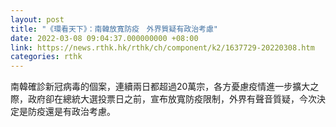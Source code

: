```yaml
---
layout: post
title: "《環看天下》：南韓放寬防疫　外界質疑有政治考慮"
date: 2022-03-08 09:04:37.000000000 +08:00
link: https://news.rthk.hk/rthk/ch/component/k2/1637729-20220308.htm
categories: rthk
---
```


南韓確診新冠病毒的個案，連續兩日都超過20萬宗，各方憂慮疫情進一步擴大之際，政府卻在總統大選投票日之前，宣布放寬防疫限制，外界有聲音質疑，今次決定是防疫還是有政治考慮。
